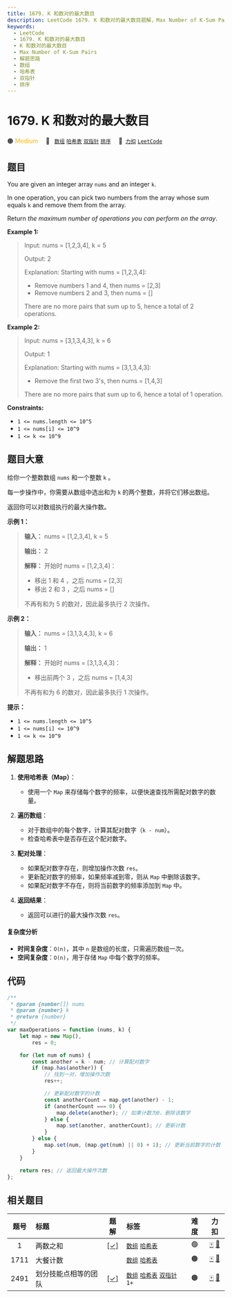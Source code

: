 ```yaml
---
title: 1679. K 和数对的最大数目
description: LeetCode 1679. K 和数对的最大数目题解，Max Number of K-Sum Pairs，包含解题思路、复杂度分析以及完整的 JavaScript 代码实现。
keywords:
  - LeetCode
  - 1679. K 和数对的最大数目
  - K 和数对的最大数目
  - Max Number of K-Sum Pairs
  - 解题思路
  - 数组
  - 哈希表
  - 双指针
  - 排序
---
```


# 1679. K 和数对的最大数目

🟠 <font color=#ffb800>Medium</font>&emsp; 🔖&ensp; [`数组`](/tag/array.md) [`哈希表`](/tag/hash-table.md) [`双指针`](/tag/two-pointers.md) [`排序`](/tag/sorting.md)&emsp; 🔗&ensp;[`力扣`](https://leetcode.cn/problems/max-number-of-k-sum-pairs) [`LeetCode`](https://leetcode.com/problems/max-number-of-k-sum-pairs)

## 题目

You are given an integer array `nums` and an integer `k`.

In one operation, you can pick two numbers from the array whose sum equals `k`
and remove them from the array.

Return _the maximum number of operations you can perform on the array_.

**Example 1:**

> Input: nums = [1,2,3,4], k = 5
>
> Output: 2
>
> Explanation: Starting with nums = [1,2,3,4]:
>
> - Remove numbers 1 and 4, then nums = [2,3]
> - Remove numbers 2 and 3, then nums = []
>
> There are no more pairs that sum up to 5, hence a total of 2 operations.

**Example 2:**

> Input: nums = [3,1,3,4,3], k = 6
>
> Output: 1
>
> Explanation: Starting with nums = [3,1,3,4,3]:
>
> - Remove the first two 3's, then nums = [1,4,3]
>
> There are no more pairs that sum up to 6, hence a total of 1 operation.

**Constraints:**

- `1 <= nums.length <= 10^5`
- `1 <= nums[i] <= 10^9`
- `1 <= k <= 10^9`

## 题目大意

给你一个整数数组 `nums` 和一个整数 `k` 。

每一步操作中，你需要从数组中选出和为 `k` 的两个整数，并将它们移出数组。

返回你可以对数组执行的最大操作数。

**示例 1：**

> **输入：** nums = [1,2,3,4], k = 5
>
> **输出：** 2
>
> **解释：** 开始时 nums = [1,2,3,4]：
>
> - 移出 1 和 4 ，之后 nums = [2,3]
> - 移出 2 和 3 ，之后 nums = []
>
> 不再有和为 5 的数对，因此最多执行 2 次操作。

**示例 2：**

> **输入：** nums = [3,1,3,4,3], k = 6
>
> **输出：** 1
>
> **解释：** 开始时 nums = [3,1,3,4,3]：
>
> - 移出前两个 3 ，之后 nums = [1,4,3]
>
> 不再有和为 6 的数对，因此最多执行 1 次操作。

**提示：**

- `1 <= nums.length <= 10^5`
- `1 <= nums[i] <= 10^9`
- `1 <= k <= 10^9`

## 解题思路

1. **使用哈希表（Map）**：

   - 使用一个 `Map` 来存储每个数字的频率，以便快速查找所需配对数字的数量。

2. **遍历数组**：

   - 对于数组中的每个数字，计算其配对数字（`k - num`）。
   - 检查哈希表中是否存在这个配对数字。

3. **配对处理**：

   - 如果配对数字存在，则增加操作次数 `res`。
   - 更新配对数字的频率，如果频率减到零，则从 `Map` 中删除该数字。
   - 如果配对数字不存在，则将当前数字的频率添加到 `Map` 中。

4. **返回结果**：
   - 返回可以进行的最大操作次数 `res`。

#### 复杂度分析

- **时间复杂度**：`O(n)`，其中 `n` 是数组的长度，只需遍历数组一次。
- **空间复杂度**：`O(n)`，用于存储 `Map` 中每个数字的频率。

## 代码

```javascript
/**
 * @param {number[]} nums
 * @param {number} k
 * @return {number}
 */
var maxOperations = function (nums, k) {
	let map = new Map(),
		res = 0;

	for (let num of nums) {
		const another = k - num; // 计算配对数字
		if (map.has(another)) {
			// 找到一对，增加操作次数
			res++;

			// 更新配对数字的计数
			const anotherCount = map.get(another) - 1;
			if (anotherCount === 0) {
				map.delete(another); // 如果计数为0，删除该数字
			} else {
				map.set(another, anotherCount); // 更新计数
			}
		} else {
			map.set(num, (map.get(num) || 0) + 1); // 更新当前数字的计数
		}
	}

	return res; // 返回最大操作次数
};
```

## 相关题目

<!-- prettier-ignore -->
| 题号 | 标题 | 题解 | 标签 | 难度 | 力扣 |
| :------: | :------ | :------: | :------ | :------: | :------: |
| 1 | 两数之和 | [[✓]](/problem/0001.md) |  [`数组`](/tag/array.md) [`哈希表`](/tag/hash-table.md) | 🟢 | [🀄️](https://leetcode.cn/problems/two-sum) [🔗](https://leetcode.com/problems/two-sum) |
| 1711 | 大餐计数 |  |  [`数组`](/tag/array.md) [`哈希表`](/tag/hash-table.md) | 🟠 | [🀄️](https://leetcode.cn/problems/count-good-meals) [🔗](https://leetcode.com/problems/count-good-meals) |
| 2491 | 划分技能点相等的团队 | [[✓]](/problem/2491.md) |  [`数组`](/tag/array.md) [`哈希表`](/tag/hash-table.md) [`双指针`](/tag/two-pointers.md) `1+` | 🟠 | [🀄️](https://leetcode.cn/problems/divide-players-into-teams-of-equal-skill) [🔗](https://leetcode.com/problems/divide-players-into-teams-of-equal-skill) |